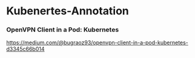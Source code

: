 # Kubenertes-Annotation


### OpenVPN Client in a Pod: Kubernetes

https://medium.com/@bugraoz93/openvpn-client-in-a-pod-kubernetes-d3345c66b014
